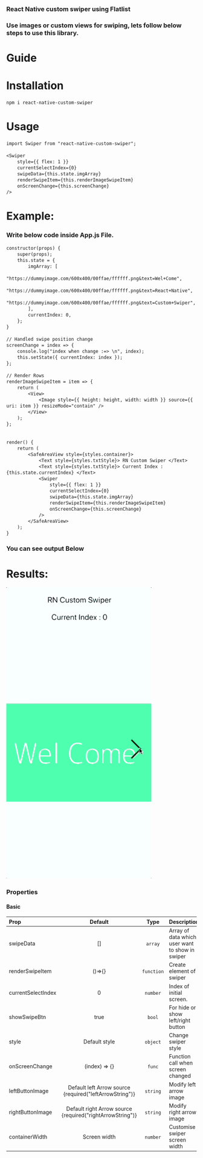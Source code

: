 

### React Native custom swiper using Flatlist

### Use images or custom views for swiping, lets follow below steps to use this library.

# Guide

# Installation
```
npm i react-native-custom-swiper
```

# Usage
```
import Swiper from "react-native-custom-swiper";

<Swiper
    style={{ flex: 1 }}
    currentSelectIndex={0}
    swipeData={this.state.imgArray}
    renderSwipeItem={this.renderImageSwipeItem}
    onScreenChange={this.screenChange}
/>

```



# Example:
### Write below code inside App.js File.

```
constructor(props) {
    super(props);
    this.state = {
        imgArray: [
            "https://dummyimage.com/600x400/00ffae/ffffff.png&text=Wel+Come",
            "https://dummyimage.com/600x400/00ffae/ffffff.png&text=React+Native",
            "https://dummyimage.com/600x400/00ffae/ffffff.png&text=Custom+Swiper",
        ],
        currentIndex: 0,
    };
}

// Handled swipe position change
screenChange = index => {
    console.log("index when change :=> \n", index);
    this.setState({ currentIndex: index });
};

// Render Rows
renderImageSwipeItem = item => {
    return (
        <View>
            <Image style={{ height: height, width: width }} source={{ uri: item }} resizeMode="contain" />
        </View>
    );
};


render() {
    return (
        <SafeAreaView style={styles.container}>
            <Text style={styles.txtStyle}> RN Custom Swiper </Text>
            <Text style={styles.txtStyle}> Current Index : {this.state.currentIndex} </Text>
            <Swiper
                style={{ flex: 1 }}
                currentSelectIndex={0}
                swipeData={this.state.imgArray}
                renderSwipeItem={this.renderImageSwipeItem}
                onScreenChange={this.screenChange}
            />
        </SafeAreaView>
    );
}

```
### You can see output Below

# Results:
![](RNCustomSwiper.gif)


### Properties

#### Basic

| Prop  | Default  | Type | Description |
| :------------ |:---------------:| :---------------:| :-----|
| swipeData | [] | `array` | Array of data which user want to show in swiper |
| renderSwipeItem | ()=>{} | `function` | Create element of swiper |
| currentSelectIndex | 0 | `number` | Index of initial screen. |
| showSwipeBtn | true | `bool` | For hide or show left/right button |
| style | Default style | `object` | Change swiper style |
| onScreenChange | (index) => {} | `func` | Function call when screen changed |
| leftButtonImage | Default left Arrow source {required("leftArrowString")} | `string` | Modify left arrow image |
| rightButtonImage | Default right Arrow source {required("rightArrowString")} | `string` | Modify right arrow image |
| containerWidth | Screen width | `number` | Customise swiper screen width |


